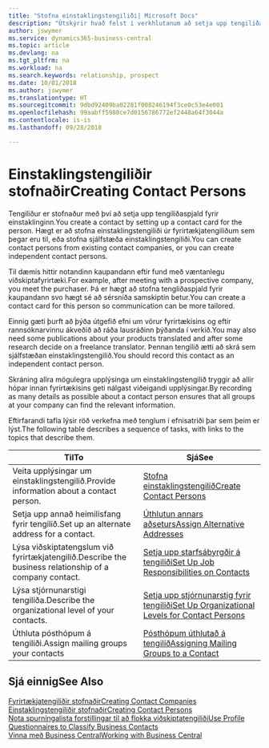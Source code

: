 ```yaml
---
title: "Stofna einstaklingstengiliði| Microsoft Docs"
description: "Útskýrir hvað felst í verkhlutanum að setja upp tengiliðaspjald fyrir einstakling, til dæmis viðfang eða birgja, og hjálpar til við að skilgreina sambandið og móta samskiptin."
author: jswymer
ms.service: dynamics365-business-central
ms.topic: article
ms.devlang: na
ms.tgt_pltfrm: na
ms.workload: na
ms.search.keywords: relationship, prospect
ms.date: 10/01/2018
ms.author: jswymer
ms.translationtype: HT
ms.sourcegitcommit: 9dbd92409ba02281f008246194f3ce0c53e4e001
ms.openlocfilehash: 99aabff5980ce7d0156786772ef2448a64f3044a
ms.contentlocale: is-is
ms.lasthandoff: 09/28/2018

---
```

# <a name="creating-contact-persons"></a><span data-ttu-id="dc10a-103">Einstaklingstengiliðir stofnaðir</span><span class="sxs-lookup"><span data-stu-id="dc10a-103">Creating Contact Persons</span></span>
<span data-ttu-id="dc10a-104">Tengiliður er stofnaður með því að setja upp tengiliðaspjald fyrir einstaklinginn.</span><span class="sxs-lookup"><span data-stu-id="dc10a-104">You create a contact by setting up a contact card for the person.</span></span> <span data-ttu-id="dc10a-105">Hægt er að stofna einstaklingstengiliði úr fyrirtækjatengiliðum sem þegar eru til, eða stofna sjálfstæða einstaklingstengiliði.</span><span class="sxs-lookup"><span data-stu-id="dc10a-105">You can create contact persons from existing contact companies, or you can create independent contact persons.</span></span>

<span data-ttu-id="dc10a-106">Til dæmis hittir notandinn kaupandann eftir fund með væntanlegu viðskiptafyrirtæki.</span><span class="sxs-lookup"><span data-stu-id="dc10a-106">For example, after meeting with a prospective company, you meet the purchaser.</span></span> <span data-ttu-id="dc10a-107">Þá er hægt að stofna tengliðaspjald fyrir kaupandann svo hægt sé að sérsníða samskiptin betur.</span><span class="sxs-lookup"><span data-stu-id="dc10a-107">You can create a contact card for this person so communication can be more tailored.</span></span>

<span data-ttu-id="dc10a-108">Einnig gæti þurft að þýða útgefið efni um vörur fyrirtækisins og eftir rannsóknarvinnu ákveðið að ráða lausráðinn þýðanda í verkið.</span><span class="sxs-lookup"><span data-stu-id="dc10a-108">You may also need some publications about your products translated and after some research decide on a freelance translator.</span></span> <span data-ttu-id="dc10a-109">Þennan tengilið ætti að skrá sem sjálfstæðan einstaklingstengilið.</span><span class="sxs-lookup"><span data-stu-id="dc10a-109">You should record this contact as an independent contact person.</span></span>

<span data-ttu-id="dc10a-110">Skráning allra mögulegra upplýsinga um einstaklingstengilið tryggir að allir hópar innan fyrirtækisins geti nálgast viðeigandi upplýsingar.</span><span class="sxs-lookup"><span data-stu-id="dc10a-110">By recording as many details as possible about a contact person ensures that all groups at your company can find the relevant information.</span></span>

<span data-ttu-id="dc10a-111">Eftirfarandi tafla lýsir röð verkefna með tenglum í efnisatriði þar sem þeim er lýst.</span><span class="sxs-lookup"><span data-stu-id="dc10a-111">The following table describes a sequence of tasks, with links to the topics that describe them.</span></span>

| <span data-ttu-id="dc10a-112">Til</span><span class="sxs-lookup"><span data-stu-id="dc10a-112">To</span></span> | <span data-ttu-id="dc10a-113">Sjá</span><span class="sxs-lookup"><span data-stu-id="dc10a-113">See</span></span> |
| --- | --- |
| <span data-ttu-id="dc10a-114">Veita upplýsingar um einstaklingstengilið.</span><span class="sxs-lookup"><span data-stu-id="dc10a-114">Provide information about a contact person.</span></span> |[<span data-ttu-id="dc10a-115">Stofna einstaklingstengilið</span><span class="sxs-lookup"><span data-stu-id="dc10a-115">Create Contact Persons</span></span>](marketing-how-create-contact-persons.md) |
| <span data-ttu-id="dc10a-116">Setja upp annað heimilisfang fyrir tengilið.</span><span class="sxs-lookup"><span data-stu-id="dc10a-116">Set up an alternate address for a contact.</span></span> |[<span data-ttu-id="dc10a-117">Úthlutun annars aðseturs</span><span class="sxs-lookup"><span data-stu-id="dc10a-117">Assign Alternative Addresses</span></span>](marketing-how-assign-alternate-address.md) |
| <span data-ttu-id="dc10a-118">Lýsa viðskiptatengslum við fyrirtækjatengilið.</span><span class="sxs-lookup"><span data-stu-id="dc10a-118">Describe the business relationship of a company contact.</span></span> |[<span data-ttu-id="dc10a-119">Setja upp starfsábyrgðir á tengiliði</span><span class="sxs-lookup"><span data-stu-id="dc10a-119">Set Up Job Responsibilities on Contacts</span></span>](marketing-job-responsibilities.md) |
| <span data-ttu-id="dc10a-120">Lýsa stjórnunarstigi tengiliða.</span><span class="sxs-lookup"><span data-stu-id="dc10a-120">Describe the organizational level of your contacts.</span></span> |[<span data-ttu-id="dc10a-121">Setja upp stjórnunarstig fyrir tengiliði</span><span class="sxs-lookup"><span data-stu-id="dc10a-121">Set Up Organizational Levels for Contact Persons</span></span>](marketing-organizational-levels.md) |
| <span data-ttu-id="dc10a-122">Úthluta pósthópum á tengiliði.</span><span class="sxs-lookup"><span data-stu-id="dc10a-122">Assign mailing groups your contacts</span></span> |[<span data-ttu-id="dc10a-123">Pósthópum úthlutað á tengilið</span><span class="sxs-lookup"><span data-stu-id="dc10a-123">Assigning Mailing Groups to a Contact</span></span>](marketing-mailing-groups.md) |

## <a name="see-also"></a><span data-ttu-id="dc10a-124">Sjá einnig</span><span class="sxs-lookup"><span data-stu-id="dc10a-124">See Also</span></span>
[<span data-ttu-id="dc10a-125">Fyrirtækjatengiliðir stofnaðir</span><span class="sxs-lookup"><span data-stu-id="dc10a-125">Creating Contact Companies</span></span>](marketing-create-contact-companies.md)  
[<span data-ttu-id="dc10a-126">Einstaklingstengiliðir stofnaðir</span><span class="sxs-lookup"><span data-stu-id="dc10a-126">Creating Contact Persons</span></span>](marketing-create-contact-persons.md)  
[<span data-ttu-id="dc10a-127">Nota spurningalista forstillingar til að flokka viðskiptatengiliði</span><span class="sxs-lookup"><span data-stu-id="dc10a-127">Use Profile Questionnaires to Classify Business Contacts</span></span>](marketing-create-contact-profile-questionnaire.md)  
[<span data-ttu-id="dc10a-128">Vinna með Business Central</span><span class="sxs-lookup"><span data-stu-id="dc10a-128">Working with Business Central</span></span>](ui-work-product.md)

